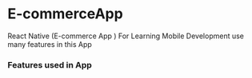 # E-commerceApp
React Native (E-commerce App ) For Learning Mobile Development 
use many features in this App

### Features used in App
<br React Navigation/> 
<br reusable component />
<br integrate Api />
<br React Redux /> 
<br Axios />
<br Reactotron for monitoring Api />

